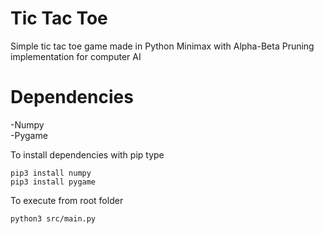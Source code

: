 # Tic Tac Toe
Simple tic tac toe game made in Python
Minimax with Alpha-Beta Pruning implementation for computer AI

# Dependencies<br/>
-Numpy<br/>
-Pygame<br/>

To install dependencies with pip type
```
pip3 install numpy
pip3 install pygame
```
To execute from root folder
```
python3 src/main.py
```
